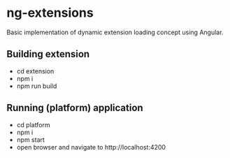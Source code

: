 # ng-extensions
Basic implementation of dynamic extension loading concept using Angular.

## Building extension
- cd extension
- npm i
- npm run build

## Running (platform) application
- cd platform
- npm i
- npm start
- open browser and navigate to http://localhost:4200
